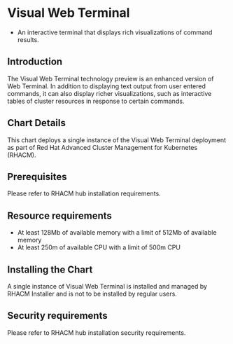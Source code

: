 # Visual Web Terminal
* An interactive terminal that displays rich visualizations of command results.

## Introduction
The Visual Web Terminal technology preview is an enhanced version of Web Terminal.  In addition to displaying text output from user entered commands, it can also display richer visualizations, such as interactive tables of cluster resources in response to certain commands.

## Chart Details
This chart deploys a single instance of the Visual Web Terminal deployment as part of Red Hat Advanced Cluster Management for Kubernetes (RHACM). 

## Prerequisites
Please refer to RHACM hub installation requirements. 

## Resource requirements
* At least 128Mb of available memory with a limit of 512Mb of available memory
* At least 250m of available CPU with a limit of 500m CPU

## Installing the Chart
A single instance of Visual Web Terminal is installed and managed by RHACM Installer and is not to be installed by regular users.

## Security requirements
Please refer to RHACM hub installation security requirements.
